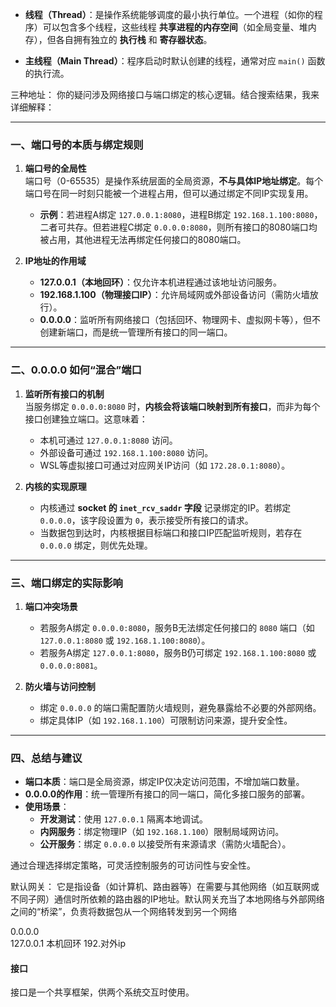 - **线程（Thread）**：是操作系统能够调度的最小执行单位。一个进程（如你的程序）可以包含多个线程，这些线程 **共享进程的内存空间**（如全局变量、堆内存），但各自拥有独立的 **执行栈** 和 **寄存器状态**。
    
- **主线程（Main Thread）**：程序启动时默认创建的线程，通常对应 `main()` 函数的执行流。



三种地址：
你的疑问涉及网络接口与端口绑定的核心逻辑。结合搜索结果，我来详细解释：

---

### **一、端口号的本质与绑定规则**
1. **端口号的全局性**  
   端口号（0-65535）是操作系统层面的全局资源，**不与具体IP地址绑定**。每个端口号在同一时刻只能被一个进程占用，但可以通过绑定不同IP实现复用。  
   - **示例**：若进程A绑定 `127.0.0.1:8080`，进程B绑定 `192.168.1.100:8080`，二者可共存。但若进程C绑定 `0.0.0.0:8080`，则所有接口的8080端口均被占用，其他进程无法再绑定任何接口的8080端口。

2. **IP地址的作用域**  
   - **127.0.0.1（本地回环）**：仅允许本机进程通过该地址访问服务。
   - **192.168.1.100（物理接口IP）**：允许局域网或外部设备访问（需防火墙放行）。
   - **0.0.0.0**：监听所有网络接口（包括回环、物理网卡、虚拟网卡等），但不创建新端口，而是统一管理所有接口的同一端口。

---

### **二、0.0.0.0 如何“混合”端口**
1. **监听所有接口的机制**  
   当服务绑定 `0.0.0.0:8080` 时，**内核会将该端口映射到所有接口**，而非为每个接口创建独立端口。这意味着：
   - 本机可通过 `127.0.0.1:8080` 访问。
   - 外部设备可通过 `192.168.1.100:8080` 访问。
   - WSL等虚拟接口可通过对应网关IP访问（如 `172.28.0.1:8080`）。

2. **内核的实现原理**  
   - 内核通过 **socket 的 `inet_rcv_saddr` 字段** 记录绑定的IP。若绑定 `0.0.0.0`，该字段设置为 `0`，表示接受所有接口的请求。
   - 当数据包到达时，内核根据目标端口和接口IP匹配监听规则，若存在 `0.0.0.0` 绑定，则优先处理。

---

### **三、端口绑定的实际影响**
1. **端口冲突场景**  
   - 若服务A绑定 `0.0.0.0:8080`，服务B无法绑定任何接口的 `8080` 端口（如 `127.0.0.1:8080` 或 `192.168.1.100:8080`）。
   - 若服务A绑定 `127.0.0.1:8080`，服务B仍可绑定 `192.168.1.100:8080` 或 `0.0.0.0:8081`。

2. **防火墙与访问控制**  
   - 绑定 `0.0.0.0` 的端口需配置防火墙规则，避免暴露给不必要的外部网络。
   - 绑定具体IP（如 `192.168.1.100`）可限制访问来源，提升安全性。

---

### **四、总结与建议**
- **端口本质**：端口是全局资源，绑定IP仅决定访问范围，不增加端口数量。
- **0.0.0.0的作用**：统一管理所有接口的同一端口，简化多接口服务的部署。
- **使用场景**：
  - **开发测试**：使用 `127.0.0.1` 隔离本地调试。
  - **内网服务**：绑定物理IP（如 `192.168.1.100`）限制局域网访问。
  - **公开服务**：绑定 `0.0.0.0` 以接受所有来源请求（需防火墙配合）。

通过合理选择绑定策略，可灵活控制服务的可访问性与安全性。

默认网关：
它是指设备（如计算机、路由器等）在需要与其他网络（如互联网或不同子网）通信时所依赖的路由器的IP地址。默认网关充当了本地网络与外部网络之间的“桥梁”，负责将数据包从一个网络转发到另一个网络


0.0.0.0  
127.0.0.1 本机回环
192.对外ip 

#### 接口
接口是一个共享框架，供两个系统交互时使用。